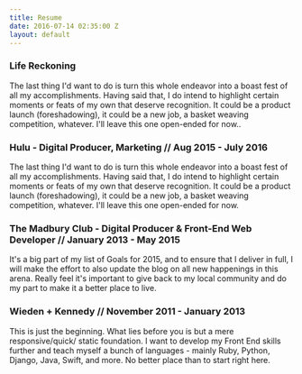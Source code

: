 ```yaml
---
title: Resume
date: 2016-07-14 02:35:00 Z
layout: default
---
```



### Life Reckoning 

The last thing I'd want to do is turn this whole endeavor into a boast fest of all my accomplishments. Having said that, I do intend to highlight certain moments or feats of my own that deserve recognition. It could be a  product launch (foreshadowing), it could be a new job, a basket weaving competition, whatever. I'll leave this one open-ended for now..



### Hulu - Digital Producer, Marketing // Aug 2015 - July 2016

The last thing I'd want to do is turn this whole endeavor into a boast fest of all my accomplishments. Having said that, I do intend to highlight certain moments or feats of my own that deserve recognition. It could be a  product launch (foreshadowing), it could be a new job, a basket weaving competition, whatever. I'll leave this one open-ended for now.

### The Madbury Club - Digital Producer & Front-End Web Developer // January 2013 - May 2015

It's a big part of my list of Goals for 2015, and to ensure that I deliver in full, I will make the effort to also update the blog on all new happenings in this arena. Really feel it's important to give back to my local community and do my part to make it a better place to live. 


### Wieden + Kennedy // November 2011 - January 2013

This is just the beginning. What lies before you is but a mere responsive/quick/ static foundation. I want to develop my Front End skills further and teach myself a bunch of languages - mainly Ruby, Python, Django, Java, Swift, and more. No better place than to start right here.

